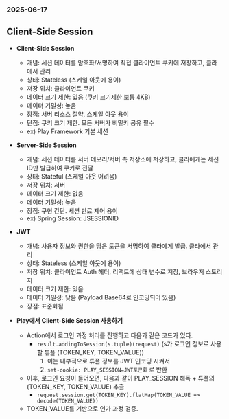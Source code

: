 ### 2025-06-17

## Client-Side Session
- **Client-Side Session**
  - 개념: 세션 데이터를 암호화/서명하여 직접 클라이언트 쿠키에 저장하고, 클라에서 관리
  - 상태: Stateless (스케일 아웃에 용이)
  - 저장 위치: 클라이언트 쿠키
  - 데이터 크기 제한: 있음 (쿠키 크기제한 보통 4KB)
  - 데이터 기밀성: 높음
  - 장점: 서버 리소스 절약, 스케일 아웃 용이
  - 단점: 쿠키 크기 제한. 모든 서버가 비밀키 공유 필수
  - ex) Play Framework 기본 세션

- **Server-Side Session**
  - 개념: 세션 데이터를 서버 메모리/서버 측 저장소에 저장하고, 클라에게는 세션 ID만 발급하여 쿠키로 전달
  - 상태: Stateful (스케일 아웃 어려움)
  - 저장 위치: 서버
  - 데이터 크기 제한: 없음
  - 데이터 기밀성: 높음
  - 장점: 구현 간단. 세션 만료 제어 용이
  - ex) Spring Session: JSESSIONID

- **JWT**
  - 개념: 사용자 정보와 권한을 담은 토큰을 서명하여 클라에게 발급. 클라에서 관리
  - 상태: Stateless (스케일 아웃에 용이)
  - 저장 위치: 클라이언트 Auth 헤더, 리액트에 상태 변수로 저장, 브라우저 스토리지
  - 데이터 크기 제한: 있음
  - 데이터 기밀성: 낮음 (Payload Base64로 인코딩되어 있음)
  - 장점: 표준화됨

- **Play에서 Client-Side Session 사용하기**
  - Action에서 로그인 과정 처리를 진행하고 다음과 같은 코드가 있다. 
    - `result.addingToSession(s.tuple)(request)` (s가 로그인 정보로 사용할 튜플 (TOKEN_KEY, TOKEN_VALUE))
      1. 이는 내부적으로 튜플 정보를 JWT 인코딩 시켜서
      2. `set-cookie: PLAY_SESSION=JWT토큰화` 로 반환
  - 이후, 로그인 요청이 들어오면, 다음과 같이 PLAY_SESSION 해독 + 튜플의 (TOKEN_KEY, TOKEN_VALUE) 추출
    - `request.session.get(TOKEN_KEY).flatMap(TOKEN_VALUE => decode(TOKEN_VALUE))`
  - TOKEN_VALUE를 기반으로 인가 과정 검증. 
